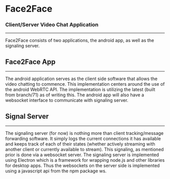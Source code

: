 # Face2Face
### Client/Server Video Chat Application
---
Face2Face consists of two applications, the android app, as well as the signaling server.

## Face2Face App
---
The android application serves as the client side software that allows the video chatting to commence. 
This implementation centers around the use of the android WebRTC API.
The implementation is utilizing the latest (built from branch/71) as of writing this.
The android app will also have a websocket interface to communicate with signaling server.

## Signal Server
---
The signaling server (for now) is nothing more than client tracking/message forwarding software.
It simply logs the current connections it has available and keeps track of each of their states
(whether actively streaming with another client or currently available to stream).
This signaling, as mentioned prior is done via a websocket server.
The signaling server is implemented using Electron which is a framework for wrapping
node.js and other libraries for desktop apps.
Thus the websockets on the server side is implemented using a javascript api from the
npm package ws.